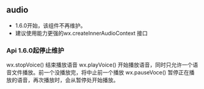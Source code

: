 ## audio
- 1.6.0开始，该组件不再维护。
- 建议使用能力更强的wx.createInnerAudioContext 接口


### Api 1.6.0起停止维护
wx.stopVoice()  结束播放语音
wx.playVoice()  开始播放语音，同时只允许一个语音文件播放。前一个没播放完，将中止前一个播放
wx.pauseVoce()  暂停正在播放的语音，再次播放时，会从暂停处开始播放。




